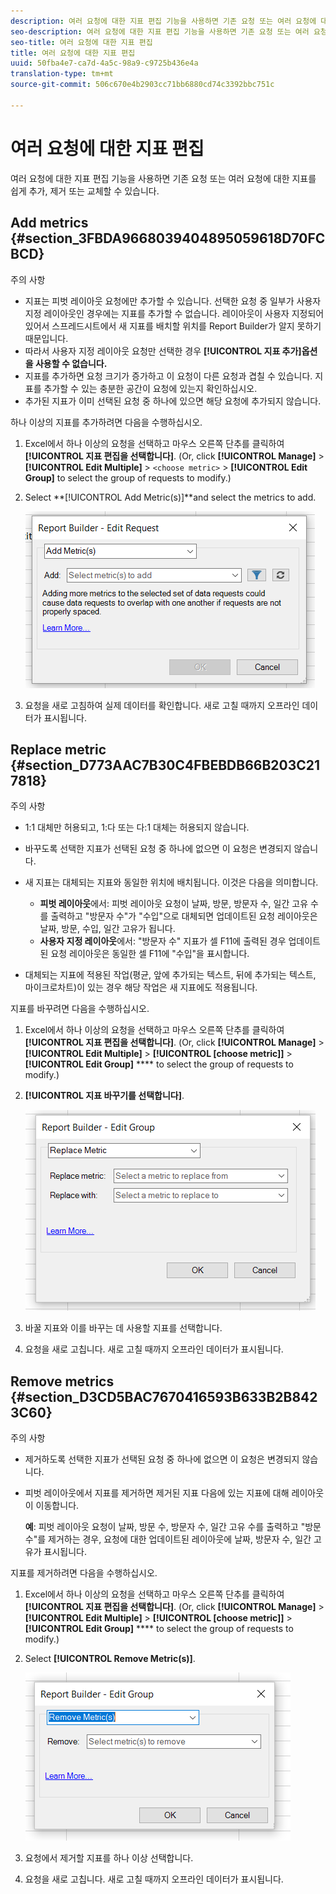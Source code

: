 ```yaml
---
description: 여러 요청에 대한 지표 편집 기능을 사용하면 기존 요청 또는 여러 요청에 대한 지표를 쉽게 추가, 제거 또는 교체할 수 있습니다.
seo-description: 여러 요청에 대한 지표 편집 기능을 사용하면 기존 요청 또는 여러 요청에 대한 지표를 쉽게 추가, 제거 또는 교체할 수 있습니다.
seo-title: 여러 요청에 대한 지표 편집
title: 여러 요청에 대한 지표 편집
uuid: 50fba4e7-ca7d-4a5c-98a9-c9725b436e4a
translation-type: tm+mt
source-git-commit: 506c670e4b2903cc71bb6880cd74c3392bbc751c

---
```



# 여러 요청에 대한 지표 편집

여러 요청에 대한 지표 편집 기능을 사용하면 기존 요청 또는 여러 요청에 대한 지표를 쉽게 추가, 제거 또는 교체할 수 있습니다.

## Add metrics {#section_3FBDA9668039404895059618D70FCBCD}

주의 사항

* 지표는 피벗 레이아웃 요청에만 추가할 수 있습니다. 선택한 요청 중 일부가 사용자 지정 레이아웃인 경우에는 지표를 추가할 수 없습니다. 레이아웃이 사용자 지정되어 있어서 스프레드시트에서 새 지표를 배치할 위치를 Report Builder가 알지 못하기 때문입니다.
* 따라서 사용자 지정 레이아웃 요청만 선택한 경우 **[!UICONTROL 지표 추가]옵션을 사용할 수 없습니다.**
* 지표를 추가하면 요청 크기가 증가하고 이 요청이 다른 요청과 겹칠 수 있습니다. 지표를 추가할 수 있는 충분한 공간이 요청에 있는지 확인하십시오.
* 추가된 지표가 이미 선택된 요청 중 하나에 있으면 해당 요청에 추가되지 않습니다.

하나 이상의 지표를 추가하려면 다음을 수행하십시오.

1. Excel에서 하나 이상의 요청을 선택하고 마우스 오른쪽 단추를 클릭하여 **[!UICONTROL 지표 편집을 선택합니다]**. (Or, click **[!UICONTROL Manage]** &gt; **[!UICONTROL Edit Multiple]** &gt; `<choose metric>` &gt; **[!UICONTROL Edit Group]** to select the group of requests to modify.)
1. Select **[!UICONTROL Add Metric(s)]**and select the metrics to add.

   ![](assets/add_metric.png)

1. 요청을 새로 고침하여 실제 데이터를 확인합니다. 새로 고칠 때까지 오프라인 데이터가 표시됩니다.

## Replace metric {#section_D773AAC7B30C4FBEBDB66B203C217818}

주의 사항

* 1:1 대체만 허용되고, 1:다 또는 다:1 대체는 허용되지 않습니다.
* 바꾸도록 선택한 지표가 선택된 요청 중 하나에 없으면 이 요청은 변경되지 않습니다.
* 새 지표는 대체되는 지표와 동일한 위치에 배치됩니다. 이것은 다음을 의미합니다.

   * **피벗 레이아웃**&#x200B;에서: 피벗 레이아웃 요청이 날짜, 방문, 방문자 수, 일간 고유 수를 출력하고 "방문자 수"가 "수입"으로 대체되면 업데이트된 요청 레이아웃은 날짜, 방문, 수입, 일간 고유가 됩니다.
   * **사용자 지정 레이아웃**&#x200B;에서: "방문자 수" 지표가 셀 F11에 출력된 경우 업데이트된 요청 레이아웃은 동일한 셀 F11에 "수입"을 표시합니다.

* 대체되는 지표에 적용된 작업(평균, 앞에 추가되는 텍스트, 뒤에 추가되는 텍스트, 마이크로차트)이 있는 경우 해당 작업은 새 지표에도 적용됩니다.

지표를 바꾸려면 다음을 수행하십시오.

1. Excel에서 하나 이상의 요청을 선택하고 마우스 오른쪽 단추를 클릭하여 **[!UICONTROL 지표 편집을 선택합니다]**. (Or, click **[!UICONTROL Manage]** &gt; **[!UICONTROL Edit Multiple]** &gt; **[!UICONTROL [choose metric]]** &gt; **[!UICONTROL Edit Group]** **** to select the group of requests to modify.)

1. **[!UICONTROL 지표 바꾸기를 선택합니다]**.

   ![](assets/replace_metric.png)

1. 바꿀 지표와 이를 바꾸는 데 사용할 지표를 선택합니다.
1. 요청을 새로 고칩니다. 새로 고칠 때까지 오프라인 데이터가 표시됩니다.

## Remove metrics {#section_D3CD5BAC7670416593B633B2B8423C60}

주의 사항

* 제거하도록 선택한 지표가 선택된 요청 중 하나에 없으면 이 요청은 변경되지 않습니다.
* 피벗 레이아웃에서 지표를 제거하면 제거된 지표 다음에 있는 지표에 대해 레이아웃이 이동합니다.

   **예**: 피벗 레이아웃 요청이 날짜, 방문 수, 방문자 수, 일간 고유 수를 출력하고 "방문 수"를 제거하는 경우, 요청에 대한 업데이트된 레이아웃에 날짜, 방문자 수, 일간 고유가 표시됩니다.

지표를 제거하려면 다음을 수행하십시오.

1. Excel에서 하나 이상의 요청을 선택하고 마우스 오른쪽 단추를 클릭하여 **[!UICONTROL 지표 편집을 선택합니다]**. (Or, click **[!UICONTROL Manage]** &gt; **[!UICONTROL Edit Multiple]** &gt; **[!UICONTROL [choose metric]]** &gt; **[!UICONTROL Edit Group]** **** to select the group of requests to modify.)

1. Select **[!UICONTROL Remove Metric(s)]**.

   ![](assets/remove_metric.png)

1. 요청에서 제거할 지표를 하나 이상 선택합니다.
1. 요청을 새로 고칩니다. 새로 고칠 때까지 오프라인 데이터가 표시됩니다.

